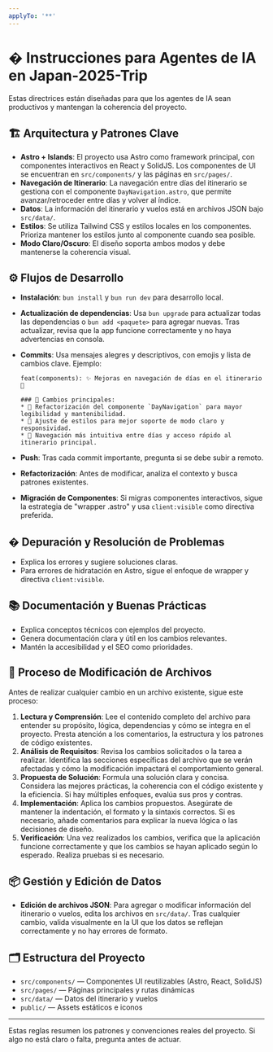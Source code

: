 ```yaml
---
applyTo: '**'
---
```



# � Instrucciones para Agentes de IA en Japan-2025-Trip

Estas directrices están diseñadas para que los agentes de IA sean productivos y mantengan la coherencia del proyecto.

## 🏗️ Arquitectura y Patrones Clave

- **Astro + Islands**: El proyecto usa Astro como framework principal, con componentes interactivos en React y SolidJS. Los componentes de UI se encuentran en `src/components/` y las páginas en `src/pages/`.
- **Navegación de Itinerario**: La navegación entre días del itinerario se gestiona con el componente `DayNavigation.astro`, que permite avanzar/retroceder entre días y volver al índice.
- **Datos**: La información del itinerario y vuelos está en archivos JSON bajo `src/data/`.
- **Estilos**: Se utiliza Tailwind CSS y estilos locales en los componentes. Prioriza mantener los estilos junto al componente cuando sea posible.
- **Modo Claro/Oscuro**: El diseño soporta ambos modos y debe mantenerse la coherencia visual.

## ⚙️ Flujos de Desarrollo

 - **Instalación**: `bun install` y `bun run dev` para desarrollo local.

- **Actualización de dependencias**: Usa `bun upgrade` para actualizar todas las dependencias o `bun add <paquete>` para agregar nuevas. Tras actualizar, revisa que la app funcione correctamente y no haya advertencias en consola.
- **Commits**: Usa mensajes alegres y descriptivos, con emojis y lista de cambios clave. Ejemplo:
  ```
  feat(components): ✨ Mejoras en navegación de días en el itinerario 🚀

  ### 📝 Cambios principales:
  * 🔄 Refactorización del componente `DayNavigation` para mayor legibilidad y mantenibilidad.
  * 🎨 Ajuste de estilos para mejor soporte de modo claro y responsividad.
  * 🧭 Navegación más intuitiva entre días y acceso rápido al itinerario principal.
  ```
- **Push**: Tras cada commit importante, pregunta si se debe subir a remoto.
- **Refactorización**: Antes de modificar, analiza el contexto y busca patrones existentes.
- **Migración de Componentes**: Si migras componentes interactivos, sigue la estrategia de "wrapper .astro" y usa `client:visible` como directiva preferida.

## � Depuración y Resolución de Problemas

- Explica los errores y sugiere soluciones claras.
- Para errores de hidratación en Astro, sigue el enfoque de wrapper y directiva `client:visible`.

## 📚 Documentación y Buenas Prácticas

- Explica conceptos técnicos con ejemplos del proyecto.
- Genera documentación clara y útil en los cambios relevantes.
- Mantén la accesibilidad y el SEO como prioridades.

## 🔄 Proceso de Modificación de Archivos

Antes de realizar cualquier cambio en un archivo existente, sigue este proceso:

1.  **Lectura y Comprensión**: Lee el contenido completo del archivo para entender su propósito, lógica, dependencias y cómo se integra en el proyecto. Presta atención a los comentarios, la estructura y los patrones de código existentes.
2.  **Análisis de Requisitos**: Revisa los cambios solicitados o la tarea a realizar. Identifica las secciones específicas del archivo que se verán afectadas y cómo la modificación impactará el comportamiento general.
3.  **Propuesta de Solución**: Formula una solución clara y concisa. Considera las mejores prácticas, la coherencia con el código existente y la eficiencia. Si hay múltiples enfoques, evalúa sus pros y contras.
4.  **Implementación**: Aplica los cambios propuestos. Asegúrate de mantener la indentación, el formato y la sintaxis correctos. Si es necesario, añade comentarios para explicar la nueva lógica o las decisiones de diseño.
5.  **Verificación**: Una vez realizados los cambios, verifica que la aplicación funcione correctamente y que los cambios se hayan aplicado según lo esperado. Realiza pruebas si es necesario.
## 📦 Gestión y Edición de Datos

- **Edición de archivos JSON**: Para agregar o modificar información del itinerario o vuelos, edita los archivos en `src/data/`. Tras cualquier cambio, valida visualmente en la UI que los datos se reflejan correctamente y no hay errores de formato.


## 🗂️ Estructura del Proyecto
- `src/components/` — Componentes UI reutilizables (Astro, React, SolidJS)
- `src/pages/` — Páginas principales y rutas dinámicas
- `src/data/` — Datos del itinerario y vuelos
- `public/` — Assets estáticos e iconos

---
Estas reglas resumen los patrones y convenciones reales del proyecto. Si algo no está claro o falta, pregunta antes de actuar.
